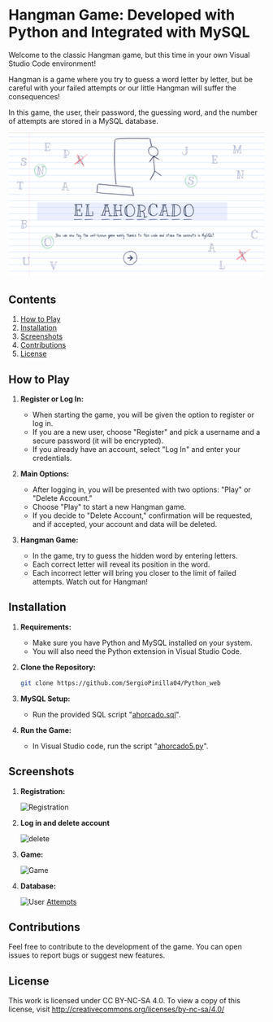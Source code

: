# Hangman Game: Developed with Python and Integrated with MySQL

Welcome to the classic Hangman game, but this time in your own Visual Studio Code environment!

Hangman is a game where you try to guess a word letter by letter, but be careful with your failed attempts or our little Hangman will suffer the consequences!

In this game, the user, their password, the guessing word, and the number of attempts are stored in a MySQL database.

![Ahorcado](./img/ahorcado.png)

## Contents

1. [How to Play](#how-to-play)
2. [Installation](#installation)
3. [Screenshots](#screenshots)
4. [Contributions](#contributions)
5. [License](#license)

## How to Play

1. **Register or Log In:**
   - When starting the game, you will be given the option to register or log in.
   - If you are a new user, choose "Register" and pick a username and a secure password (it will be encrypted).
   - If you already have an account, select "Log In" and enter your credentials.

2. **Main Options:**
   - After logging in, you will be presented with two options: "Play" or "Delete Account."
   - Choose "Play" to start a new Hangman game.
   - If you decide to "Delete Account," confirmation will be requested, and if accepted, your account and data will be deleted.

3. **Hangman Game:**
   - In the game, try to guess the hidden word by entering letters.
   - Each correct letter will reveal its position in the word.
   - Each incorrect letter will bring you closer to the limit of failed attempts. Watch out for Hangman!

## Installation

1. **Requirements:**
   - Make sure you have Python and MySQL installed on your system.
   - You will also need the Python extension in Visual Studio Code.

2. **Clone the Repository:**
   ```bash
   git clone https://github.com/SergioPinilla04/Python_web

3. **MySQL Setup:**
    - Run the provided SQL script "[ahorcado.sql](./ahorcado.sql)".

4. **Run the Game:**
    - In Visual Studio code, run the script "[ahorcado5.py](./ahorcado5.py)".

## Screenshots

1. **Registration:**

    ![Registration](./img/register.png)

2. **Log in and delete account**

    ![delete](./img/delete.png)

3. **Game:**

    ![Game](./img/game.png)

4. **Database:**

    ![User](./img/user.png) [Attempts](./img/attempts.png)

## Contributions

Feel free to contribute to the development of the game. You can open issues to report bugs or suggest new features.

## License

This work is licensed under CC BY-NC-SA 4.0. To view a copy of this license, visit http://creativecommons.org/licenses/by-nc-sa/4.0/
